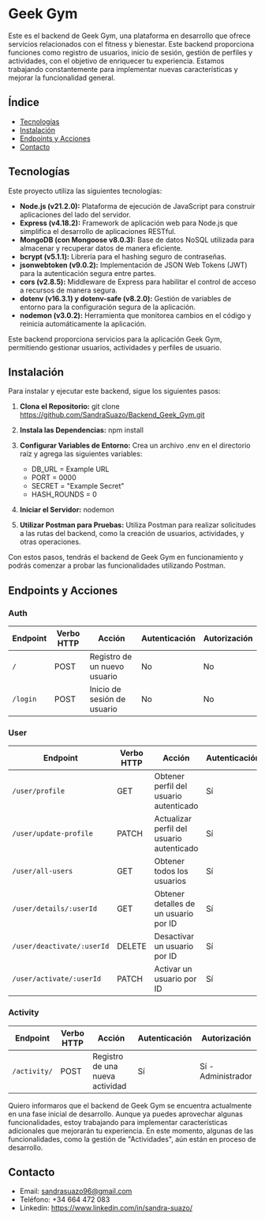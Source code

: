 # Geek Gym

Este es el backend de Geek Gym, una plataforma en desarrollo que ofrece servicios relacionados con el fitness y bienestar. Este backend proporciona funciones como registro de usuarios, inicio de sesión, gestión de perfiles y actividades, con el objetivo de enriquecer tu experiencia. Estamos trabajando constantemente para implementar nuevas características y mejorar la funcionalidad general.

## Índice

- [Tecnologías](#tectonogías)
- [Instalación](#instalación)
- [Endpoints y Acciones](#endpoints)
- [Contacto](#contacto)

## Tecnologías

Este proyecto utiliza las siguientes tecnologías:

- **Node.js (v21.2.0):** Plataforma de ejecución de JavaScript para construir aplicaciones del lado del servidor.
- **Express (v4.18.2):** Framework de aplicación web para Node.js que simplifica el desarrollo de aplicaciones RESTful.
- **MongoDB (con Mongoose v8.0.3):** Base de datos NoSQL utilizada para almacenar y recuperar datos de manera eficiente.
- **bcrypt (v5.1.1):** Librería para el hashing seguro de contraseñas.
- **jsonwebtoken (v9.0.2):** Implementación de JSON Web Tokens (JWT) para la autenticación segura entre partes.
- **cors (v2.8.5):** Middleware de Express para habilitar el control de acceso a recursos de manera segura.
- **dotenv (v16.3.1) y dotenv-safe (v8.2.0):** Gestión de variables de entorno para la configuración segura de la aplicación.
- **nodemon (v3.0.2):** Herramienta que monitorea cambios en el código y reinicia automáticamente la aplicación.

Este backend proporciona servicios para la aplicación Geek Gym, permitiendo gestionar usuarios, actividades y perfiles de usuario.

## Instalación

Para instalar y ejecutar este backend, sigue los siguientes pasos:

1. **Clona el Repositorio:**
   git clone https://github.com/SandraSuazo/Backend_Geek_Gym.git

2. **Instala las Dependencias:**
   npm install

3. **Configurar Variables de Entorno:**
   Crea un archivo .env en el directorio raíz y agrega las siguientes variables:

   - DB_URL = Example URL
   - PORT = 0000
   - SECRET = "Example Secret"
   - HASH_ROUNDS = 0

4. **Iniciar el Servidor:**
   nodemon

5. **Utilizar Postman para Pruebas:**
   Utiliza Postman para realizar solicitudes a las rutas del backend, como la creación de usuarios, actividades, y otras operaciones.

Con estos pasos, tendrás el backend de Geek Gym en funcionamiento y podrás comenzar a probar las funcionalidades utilizando Postman.

## Endpoints y Acciones

### Auth

| Endpoint | Verbo HTTP | Acción                       | Autenticación | Autorización |
| -------- | ---------- | ---------------------------- | ------------- | ------------ |
| `/`      | POST       | Registro de un nuevo usuario | No            | No           |
| `/login` | POST       | Inicio de sesión de usuario  | No            | No           |

### User

| Endpoint                   | Verbo HTTP | Acción                                    | Autenticación | Autorización                        |
| -------------------------- | ---------- | ----------------------------------------- | ------------- | ----------------------------------- |
| `/user/profile`            | GET        | Obtener perfil del usuario autenticado    | Sí            | Sí - Usuario activo                 |
| `/user/update-profile`     | PATCH      | Actualizar perfil del usuario autenticado | Sí            | Sí - Usuario activo                 |
| `/user/all-users`          | GET        | Obtener todos los usuarios                | Sí            | Sí - Administrador                  |
| `/user/details/:userId`    | GET        | Obtener detalles de un usuario por ID     | Sí            | Sí - Administrador                  |
| `/user/deactivate/:userId` | DELETE     | Desactivar un usuario por ID              | Sí            | Sí - Usuario activo y Administrador |
| `/user/activate/:userId`   | PATCH      | Activar un usuario por ID                 | Sí            | Sí - Administrador                  |

### Activity

| Endpoint     | Verbo HTTP | Acción                          | Autenticación | Autorización       |
| ------------ | ---------- | ------------------------------- | ------------- | ------------------ |
| `/activity/` | POST       | Registro de una nueva actividad | Sí            | Sí - Administrador |

Quiero informaros que el backend de Geek Gym se encuentra actualmente en una fase inicial de desarrollo. Aunque ya puedes aprovechar algunas funcionalidades, estoy trabajando para implementar características adicionales que mejorarán tu experiencia. En este momento, algunas de las funcionalidades, como la gestión de "Actividades", aún están en proceso de desarrollo.

## Contacto

- Email: sandrasuazo96@gmail.com
- Teléfono: +34 664 472 083
- Linkedin: https://www.linkedin.com/in/sandra-suazo/

